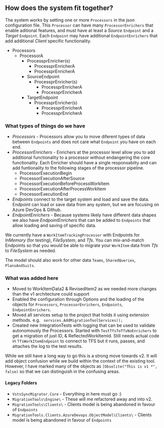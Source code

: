 ## How does the system fit together?

The system works by setting one or more `Processors` in the json configuration file. This `Processor` can have many `ProcessorEnrichers` that enable aditional features, and must have at least a *Source* `Endpoint` and a *Target* `Endpoint`. Each `Endpoint` may have additional `EndpointEnrichers` that add additional *Client* specific functionality.

- Processors
  - ProcessorA
    - ProcessprEnricher(s)
      - ProcessprEnricherA
      - ProcessprEnricherA
    - SourceEndpoint
      - ProcessprEnricher(s)
        - ProcessprEnricherA
        - ProcessprEnricherA
    - TargetEndpoint
      - ProcessprEnricher(s)
        - ProcessprEnricherA
        - ProcessprEnricherA

### What types of things do we have

- *Processors* - Processors allow you to move diferent types of data between `Endpoints` and does not care what `Endpoint` you have on each end.
- *ProcessorEnrichers* - Enrichers at the processor level allow you to add additional functionality to a processor without endangering the core functionality. Each Enricher should have a single responsabiity and can add funtionality to the following stages of the processor pipeline.
  - ProcessorExecutionBegin
  - ProcessorExecutionAfterSource
  - ProcessorExecutionBeforeProcessWorkItem
  - ProcessorExecutionAfterProcessWorkItem
  - ProcessorExecutionEnd
- *Endpoints* connect to the target system and load and save the data. Endpoint can load or save data from any system, but we are focusing on Azure DevOps & Github.
- *EndpointEnrichers* - Because systems likely have different data shapes we also have *EndpointEnrichers* that can be added to `Endpoints` that allow loading and saving of specific data.

We currently have a `WorkItemTrackingProcessor` with Endpoints for *InMemory* (for testing), *FileSystem*, and *Tfs*. You can mix-and-match Endpoints so that you would be able to migrate your `WorkItem` data from *Tfs* to *FileSystem* as needed.

The model should also work for other data `Teams`, `SharedQueries`, `PlansAndSuits`.

### What was added here

- Moved to WorkItemData2 & RevisedItem2 as we needed more changes than the v1 architecture could support
- Enabled the configuration through Options and the loading of the objects for `Processors`, `ProcessorEnrichers`, `Endpoints`, `EndpointEnrichers`. 
- Moved all services setup to the project that holds it using extension methods. e.g. ` services.AddMigrationToolServices();`
- Created new IntegrationTests with logging that can be used to validate autonomously the Processors. Started with `TestTfsToTfsNoEnrichers` to get a migration of just ID, & ReflectedWorkItemId. Still needs actual code in `TfsWorkItemEndpoint` to connect to TFS but it runs, passes, and attaches the log to the test results.

While we still have a long way to go this is a strong move towards v2. It will add object confusion while we build within the context of the existing tool. However, I have marked many of the objects as `[Obsolite("This is v1 *", false)` so that we can distinguish in the confusing areas.

#### Legacy Folders

- `VstsSyncMigrator.Core` - Everything in here must go :)
- `MigrationTools\Engine\` - These will me refactored away and into v2.
- `MigrationTools\Clients\` - Clients model is being abandoned in favour of `Endpoints`
- `MigrationTools.Clients.AzureDevops.ObjectModel\Clients\` - Clients model is being abandoned in favour of `Endpoints`
